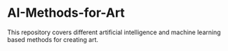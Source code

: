 # AI-Methods-for-Art
This repository covers different artificial intelligence and machine learning based methods for creating art.
